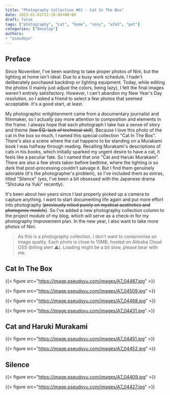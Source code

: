 ```yaml
---
title: "Photography Collection #01 - Cat In The Box"
date: 2023-01-01T21:18:03+08:00
draft: false
tags: ["photography", "cat", "home", "sony", "a7m3", "pet"]
categories: ["Develop"]
authors:
- "pseudoyu"
---
```


## Preface

Since November, I've been wanting to take proper photos of Nini, but the lighting at home isn't ideal. Due to a busy work schedule, I hadn't deliberately purchased backdrop or lighting equipment. Today, while editing the photos (I mainly just adjust the colors, being lazy), I felt the final images weren't entirely satisfactory. However, I can't abandon my New Year's Day resolution, so I asked a friend to select a few photos that seemed acceptable. It's a good start, at least.

My photographic enlightenment came from a documentary journalist and filmmaker, so I actually pay more attention to composition and elements in the frame. I always hope that each photograph I take has a sense of story and theme (~~low EQ: lack of technical skill~~). Because I love this photo of the cat in the box so much, I named this special collection "Cat In The Box". There's also a scene where the cat happens to be standing on a Murakami book I was halfway through reading. Recalling Murakami's descriptions of cats in his books, which initially sparked my urgent desire to have a cat, it feels like a peculiar fate. So I named that one "Cat and Haruki Murakami". There are also a few shots taken before bedtime, where the lighting is so dark that post-processing couldn't salvage it. But I find them genuinely adorable (it's the photographer's problem), so I've included them as extras, titled "Silence" (yes, I've been a bit obsessed with the Japanese drama "Shizuka na Yuki" recently).

It's been about two years since I last properly picked up a camera to capture anything. I want to start documenting life again and put more effort into photography (~~previously relied purely on mystical aesthetics and photogenic models~~). So I've added a new photography collection column to the project module of my blog, which will serve as a check-in for my photography improvement plan. In the new year, I also want to take more photos of Nini.

> As this is a photography collection, I don't want to compromise on image quality. Each photo is close to 10MB, hosted on Alibaba Cloud OSS (billing alert ⚠️). Loading might be a bit slow, please bear with me.

## Cat In The Box

{{< figure src="https://image.pseudoyu.com/images/A7_04487.jpg" >}}

{{< figure src="https://image.pseudoyu.com/images/A7_04509.jpg" >}}

{{< figure src="https://image.pseudoyu.com/images/A7_04468.jpg" >}}

{{< figure src="https://image.pseudoyu.com/images/A7_04431.jpg" >}}

## Cat and Haruki Murakami

{{< figure src="https://image.pseudoyu.com/images/A7_04451.jpg" >}}

{{< figure src="https://image.pseudoyu.com/images/A7_04452.jpg" >}}

## Silence

{{< figure src="https://image.pseudoyu.com/images/A7_04409.jpg" >}}

{{< figure src="https://image.pseudoyu.com/images/A7_04427.jpg" >}}